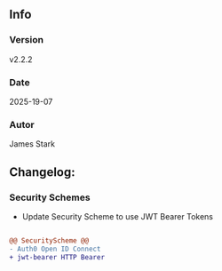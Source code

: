 ## Info
### Version
v2.2.2
### Date
2025-19-07
### Autor
James Stark
## Changelog:

### Security Schemes
- Update Security Scheme to use JWT Bearer Tokens


``` diff

@@ SecurityScheme @@
- Auth0 Open ID Connect
+ jwt-bearer HTTP Bearer

```